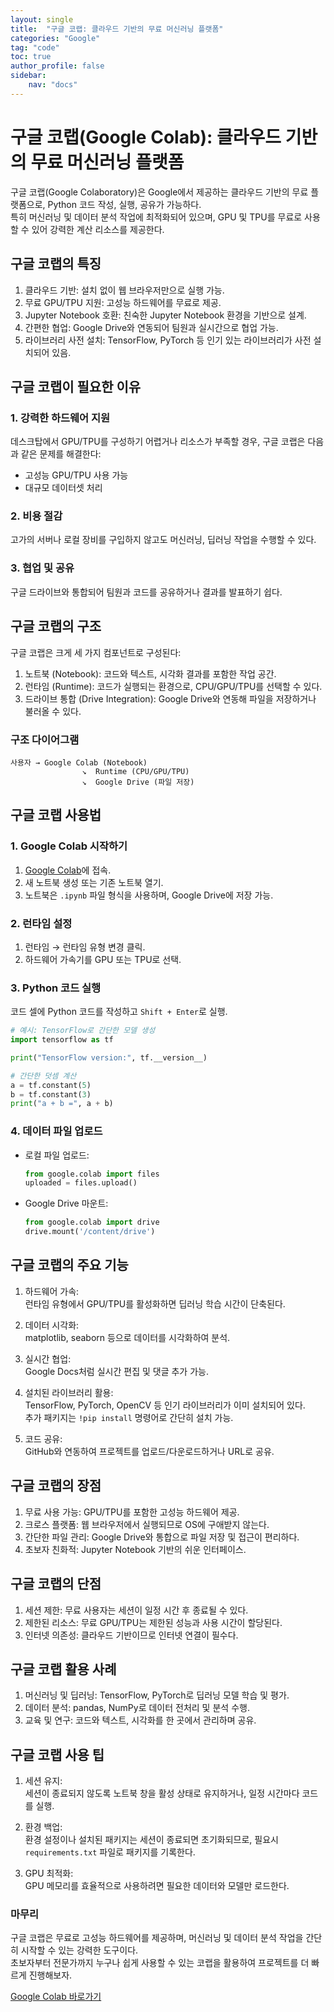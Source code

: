 ```yaml
---
layout: single
title:  "구글 코랩: 클라우드 기반의 무료 머신러닝 플랫폼"
categories: "Google"
tag: "code"
toc: true
author_profile: false
sidebar:
    nav: "docs"
---
```


# 구글 코랩(Google Colab): 클라우드 기반의 무료 머신러닝 플랫폼

구글 코랩(Google Colaboratory)은 Google에서 제공하는 클라우드 기반의 무료 플랫폼으로, Python 코드 작성, 실행, 공유가 가능하다.  
특히 머신러닝 및 데이터 분석 작업에 최적화되어 있으며, GPU 및 TPU를 무료로 사용할 수 있어 강력한 계산 리소스를 제공한다.  

## 구글 코랩의 특징

1. 클라우드 기반: 설치 없이 웹 브라우저만으로 실행 가능.  
2. 무료 GPU/TPU 지원: 고성능 하드웨어를 무료로 제공.  
3. Jupyter Notebook 호환: 친숙한 Jupyter Notebook 환경을 기반으로 설계.  
4. 간편한 협업: Google Drive와 연동되어 팀원과 실시간으로 협업 가능.  
5. 라이브러리 사전 설치: TensorFlow, PyTorch 등 인기 있는 라이브러리가 사전 설치되어 있음.  

## 구글 코랩이 필요한 이유

### 1. 강력한 하드웨어 지원  
데스크탑에서 GPU/TPU를 구성하기 어렵거나 리소스가 부족할 경우, 구글 코랩은 다음과 같은 문제를 해결한다:  

- 고성능 GPU/TPU 사용 가능  
- 대규모 데이터셋 처리  

### 2. 비용 절감  
고가의 서버나 로컬 장비를 구입하지 않고도 머신러닝, 딥러닝 작업을 수행할 수 있다.  

### 3. 협업 및 공유  
구글 드라이브와 통합되어 팀원과 코드를 공유하거나 결과를 발표하기 쉽다.  

## 구글 코랩의 구조

구글 코랩은 크게 세 가지 컴포넌트로 구성된다:  

1. 노트북 (Notebook): 코드와 텍스트, 시각화 결과를 포함한 작업 공간.  
2. 런타임 (Runtime): 코드가 실행되는 환경으로, CPU/GPU/TPU를 선택할 수 있다.  
3. 드라이브 통합 (Drive Integration): Google Drive와 연동해 파일을 저장하거나 불러올 수 있다.  

### 구조 다이어그램  

```
사용자 → Google Colab (Notebook)
                ↘  Runtime (CPU/GPU/TPU)
                ↘  Google Drive (파일 저장)  
```


## 구글 코랩 사용법  

### 1. Google Colab 시작하기
1. [Google Colab](https://colab.research.google.com/)에 접속.  
2. 새 노트북 생성 또는 기존 노트북 열기.  
3. 노트북은 `.ipynb` 파일 형식을 사용하며, Google Drive에 저장 가능.  

### 2. 런타임 설정
1. 런타임 → 런타임 유형 변경 클릭.  
2. 하드웨어 가속기를 GPU 또는 TPU로 선택.  

### 3. Python 코드 실행
코드 셀에 Python 코드를 작성하고 `Shift + Enter`로 실행.  

```python
# 예시: TensorFlow로 간단한 모델 생성
import tensorflow as tf

print("TensorFlow version:", tf.__version__)

# 간단한 덧셈 계산
a = tf.constant(5)
b = tf.constant(3)
print("a + b =", a + b)
```  

### 4. 데이터 파일 업로드
- 로컬 파일 업로드:  
  ```python
  from google.colab import files
  uploaded = files.upload()
  ```
- Google Drive 마운트:  
  ```python
  from google.colab import drive
  drive.mount('/content/drive')
  ```

## 구글 코랩의 주요 기능

1. 하드웨어 가속:  
   런타임 유형에서 GPU/TPU를 활성화하면 딥러닝 학습 시간이 단축된다.  
   
2. 데이터 시각화:  
   matplotlib, seaborn 등으로 데이터를 시각화하여 분석.  

3. 실시간 협업:  
   Google Docs처럼 실시간 편집 및 댓글 추가 가능.  

4. 설치된 라이브러리 활용:  
   TensorFlow, PyTorch, OpenCV 등 인기 라이브러리가 이미 설치되어 있다.  
   추가 패키지는 `!pip install` 명령어로 간단히 설치 가능.  

5. 코드 공유:  
   GitHub와 연동하여 프로젝트를 업로드/다운로드하거나 URL로 공유.  

## 구글 코랩의 장점  

1. 무료 사용 가능: GPU/TPU를 포함한 고성능 하드웨어 제공.  
2. 크로스 플랫폼: 웹 브라우저에서 실행되므로 OS에 구애받지 않는다.  
3. 간단한 파일 관리: Google Drive와 통합으로 파일 저장 및 접근이 편리하다.  
4. 초보자 친화적: Jupyter Notebook 기반의 쉬운 인터페이스.  

## 구글 코랩의 단점

1. 세션 제한: 무료 사용자는 세션이 일정 시간 후 종료될 수 있다.  
2. 제한된 리소스: 무료 GPU/TPU는 제한된 성능과 사용 시간이 할당된다.  
3. 인터넷 의존성: 클라우드 기반이므로 인터넷 연결이 필수다.  

## 구글 코랩 활용 사례

1. 머신러닝 및 딥러닝: TensorFlow, PyTorch로 딥러닝 모델 학습 및 평가.  
2. 데이터 분석: pandas, NumPy로 데이터 전처리 및 분석 수행.  
3. 교육 및 연구: 코드와 텍스트, 시각화를 한 곳에서 관리하며 공유.  

## 구글 코랩 사용 팁

1. 세션 유지:  
   세션이 종료되지 않도록 노트북 창을 활성 상태로 유지하거나, 일정 시간마다 코드를 실행.  

2. 환경 백업:  
   환경 설정이나 설치된 패키지는 세션이 종료되면 초기화되므로, 필요시 `requirements.txt` 파일로 패키지를 기록한다.  

3. GPU 최적화:  
   GPU 메모리를 효율적으로 사용하려면 필요한 데이터와 모델만 로드한다.  

### 마무리

구글 코랩은 무료로 고성능 하드웨어를 제공하며, 머신러닝 및 데이터 분석 작업을 간단히 시작할 수 있는 강력한 도구이다.  
초보자부터 전문가까지 누구나 쉽게 사용할 수 있는 코랩을 활용하여 프로젝트를 더 빠르게 진행해보자.  

[Google Colab 바로가기](https://colab.research.google.com/)  
